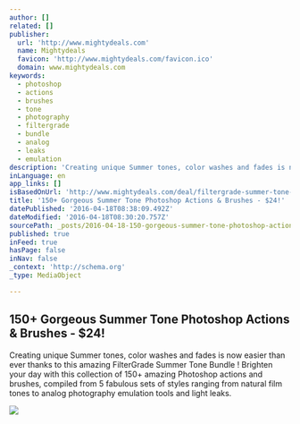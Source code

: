 ```yaml
---
author: []
related: []
publisher:
  url: 'http://www.mightydeals.com'
  name: Mightydeals
  favicon: 'http://www.mightydeals.com/favicon.ico'
  domain: www.mightydeals.com
keywords:
  - photoshop
  - actions
  - brushes
  - tone
  - photography
  - filtergrade
  - bundle
  - analog
  - leaks
  - emulation
description: 'Creating unique Summer tones, color washes and fades is now easier than ever thanks to this amazing FilterGrade Summer Tone Bundle ! Brighten your day with this collection of 150+ amazing Photoshop actions and brushes, compiled from 5 fabulous sets of styles ranging from natural film tones to analog photography emulation tools and light leaks.'
inLanguage: en
app_links: []
isBasedOnUrl: 'http://www.mightydeals.com/deal/filtergrade-summer-tone-bundle.html?ref=ognews&refNL=bottom_signup'
title: '150+ Gorgeous Summer Tone Photoshop Actions & Brushes - $24!'
datePublished: '2016-04-18T08:38:09.492Z'
dateModified: '2016-04-18T08:30:20.757Z'
sourcePath: _posts/2016-04-18-150-gorgeous-summer-tone-photoshop-actions-and-brushes-dollar24.md
published: true
inFeed: true
hasPage: false
inNav: false
_context: 'http://schema.org'
_type: MediaObject

---
```

<article style=""><h1>150+ Gorgeous Summer Tone Photoshop Actions &amp; Brushes - $24!</h1><p>Creating unique Summer tones, color washes and fades is now easier than ever thanks to this amazing FilterGrade Summer Tone Bundle ! Brighten your day with this collection of 150+ amazing Photoshop actions and brushes, compiled from 5 fabulous sets of styles ranging from natural film tones to analog photography emulation tools and light leaks.</p><img src="http://cdn.mightydeals.com/dealimages/filtergrade-summer-tone-bundle/QuickTone-Pinterest.jpg" /></article>